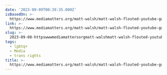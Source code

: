 ```yaml
---
date: '2023-09-09T00:39:35.000Z'
isBasedOn: >-
  https://www.mediamatters.org/matt-walsh/matt-walsh-flouted-youtube-guidelines-anti-lgbtq-hate-after-being-stripped-advertiser
link: >-
  https://www.mediamatters.org/matt-walsh/matt-walsh-flouted-youtube-guidelines-anti-lgbtq-hate-after-being-stripped-advertiser
slug: >-
  2023-09-08-httpswwwmediamattersorgmatt-walshmatt-walsh-flouted-youtube-guidelines-anti-lgbtq-hate-after-being-stripped-advertiser
tags:
  - lgbtq+
  - Media
  - trans rights
title: >-
  https://www.mediamatters.org/matt-walsh/matt-walsh-flouted-youtube-guidelines-anti-lgbtq-hate-after-being-stripped-advertiser
---
```


